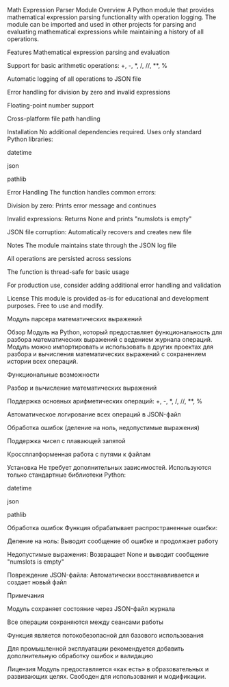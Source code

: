 Math Expression Parser Module
Overview
A Python module that provides mathematical expression parsing functionality with operation logging. The module can be imported and used in other projects for parsing and evaluating mathematical expressions while maintaining a history of all operations.


Features
Mathematical expression parsing and evaluation

Support for basic arithmetic operations: +, -, *, /, //, **, %

Automatic logging of all operations to JSON file

Error handling for division by zero and invalid expressions

Floating-point number support

Cross-platform file path handling


Installation
No additional dependencies required. Uses only standard Python libraries:

datetime

json

pathlib


Error Handling
The function handles common errors:

Division by zero: Prints error message and continues

Invalid expressions: Returns None and prints "numslots is empty"

JSON file corruption: Automatically recovers and creates new file


Notes
The module maintains state through the JSON log file

All operations are persisted across sessions

The function is thread-safe for basic usage

For production use, consider adding additional error handling and validation

License
This module is provided as-is for educational and development purposes. Free to use and modify.


Модуль парсера математических выражений

Обзор
Модуль на Python, который предоставляет функциональность для разбора математических выражений с ведением журнала операций. Модуль можно импортировать и использовать в других проектах для разбора и вычисления математических выражений с сохранением истории всех операций.

Функциональные возможности

Разбор и вычисление математических выражений

Поддержка основных арифметических операций: +, -, *, /, //, **, %

Автоматическое логирование всех операций в JSON-файл

Обработка ошибок (деление на ноль, недопустимые выражения)

Поддержка чисел с плавающей запятой

Кроссплатформенная работа с путями к файлам

Установка
Не требует дополнительных зависимостей. Используются только стандартные библиотеки Python:

datetime

json

pathlib

Обработка ошибок
Функция обрабатывает распространенные ошибки:

Деление на ноль: Выводит сообщение об ошибке и продолжает работу

Недопустимые выражения: Возвращает None и выводит сообщение "numslots is empty"

Повреждение JSON-файла: Автоматически восстанавливается и создает новый файл

Примечания

Модуль сохраняет состояние через JSON-файл журнала

Все операции сохраняются между сеансами работы

Функция является потокобезопасной для базового использования

Для промышленной эксплуатации рекомендуется добавить дополнительную обработку ошибок и валидацию

Лицензия
Модуль предоставляется «как есть» в образовательных и развивающих целях. Свободен для использования и модификации.


